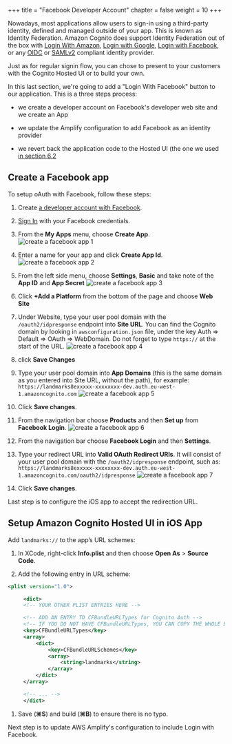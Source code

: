 +++
title = "Facebook Developer Account"
chapter = false
weight = 10
+++

Nowadays, most applications allow users to sign-in using a third-party identity, defined and managed outside of your app.  This is known as Identity Federation.  Amazon Cognito does support Identity Federation out of the box with [Login With Amazon](https://login.amazon.com/), [Login with Google](https://developers.google.com/identity/sign-in/web/sign-in), [Login with Facebook](https://developers.facebook.com/docs/facebook-login/), or any [OIDC](https://openid.net/connect/) or [SAMLv2](https://en.wikipedia.org/wiki/SAML_2.0) compliant identity provider.

Just as for regular signin flow, you can chose to present to your customers with the Cognito Hosted UI or to build your own.

In this last section, we're going to add a "Login With Facebook" button to our application.  This is a three steps process:

- we create a developer account on Facebook's developer web site and we create an App

- we update the Amplify configuration to add Facebook as an identity provider 

- we revert back the application code to the Hosted UI (the one we used [in section 6.2](/60_add_custom_gui/20_hosted_ui.html)

## Create a Facebook app

To setup oAuth with Facebook, follow these steps:

1. Create [a developer account with Facebook](https://developers.facebook.com/docs/facebook-login).

1. [Sign In](https://developers.facebook.com/) with your Facebook credentials.

1. From the **My Apps** menu, choose **Create App**.
![create a facebook app 1](/images/70-10-facebook-1.png)

1. Enter a name for your app and click **Create App Id**.
![create a facebook app 2](/images/70-10-facebook-2.png)

1. From the left side menu, choose **Settings**, **Basic** and take note of the **App ID** and **App Secret**
![create a facebook app 3](/images/70-10-facebook-3.png)

1. Click **+Add a Platform** from the bottom of the page and choose **Web Site**

1. Under Website, type your user pool domain with the `/oauth2/idpresponse` endpoint into **Site URL**. You can find the Cognito domain by looking in `awsconfiguration.json` file, under the key Auth => Default => OAuth => WebDomain.  Do not forget to type `https://` at the start of the URL.
![create a facebook app 4](/images/70-10-facebook-4.png)

1. click **Save Changes**

1. Type your user pool domain into **App Domains** (this is the same domain as you entered into Site URL, without the path), for example:
`https://landmarks8exxxxx-xxxxxxxx-dev.auth.eu-west-1.amazoncognito.com`
![create a facebook app 5](/images/70-10-facebook-5.png)

1. Click **Save changes**.

1. From the navigation bar choose **Products** and then **Set up** from **Facebook Login**.
![create a facebook app 6](/images/70-10-facebook-6.png)

1. From the navigation bar choose **Facebook Login** and then **Settings**.

1. Type your redirect URL into **Valid OAuth Redirect URIs**. It will consist of your user pool domain with the `/oauth2/idpresponse` endpoint, such as: 
`https://landmarks8exxxxx-xxxxxxxx-dev.auth.eu-west-1.amazoncognito.com/oauth2/idpresponse`
![create a facebook app 7](/images/70-10-facebook-7.png)

1. Click **Save changes**.

Last step is to configure the iOS app to accept the redirection URL.

## Setup Amazon Cognito Hosted UI in iOS App

Add `landmarks://` to the app’s URL schemes:

1. In XCode, right-click **Info.plist** and then choose **Open As** > **Source Code**.

1. Add the following entry in URL scheme:
```xml
<plist version="1.0">

     <dict>
     <!-- YOUR OTHER PLIST ENTRIES HERE -->

     <!-- ADD AN ENTRY TO CFBundleURLTypes for Cognito Auth -->
     <!-- IF YOU DO NOT HAVE CFBundleURLTypes, YOU CAN COPY THE WHOLE BLOCK BELOW -->
     <key>CFBundleURLTypes</key>
     <array>
         <dict>
             <key>CFBundleURLSchemes</key>
             <array>
                 <string>landmarks</string>
             </array>
         </dict>
     </array>

     <!-- ... -->
     </dict>
```

1. Save (**&#8984;S**) and build (**&#8984;B**) to ensure there is no typo.

Next step is to update AWS Amplify's configuration to include Login with Facebook.